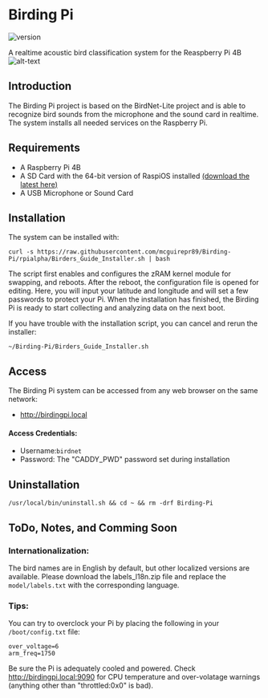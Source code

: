 # Birding Pi
![version](https://img.shields.io/badge/version-0.1-blue)

A realtime acoustic bird classification system for the Reaspberry Pi 4B
![alt-text](https://github.com/mcguirepr89/Birding-Pi/blob/rpialpha/BirdingPi.gif)
## Introduction
The Birding Pi project is based on the BirdNet-Lite project and is able to recognize bird sounds from the microphone and the sound card in realtime. The system installs all needed services on the Raspberry Pi. 

## Requirements
* A Raspberry Pi 4B
* A SD Card with the 64-bit version of RaspiOS installed [(download the latest here)](https://downloads.raspberrypi.org/raspios_arm64/images/)
* A USB Microphone or Sound Card

## Installation
The system can be installed with:
```
curl -s https://raw.githubusercontent.com/mcguirepr89/Birding-Pi/rpialpha/Birders_Guide_Installer.sh | bash
```

The script first enables and configures the zRAM kernel module for swapping, and reboots. 
After the reboot, the configuration file is opened for editing. Here, you will input your latitude and longitude and will set a few passwords to protect your Pi. When the installation has finished, the Birding Pi is ready to start collecting and analyzing data on the next boot. 

If you have trouble with the installation script, you can cancel and rerun the installer:
```
~/Birding-Pi/Birders_Guide_Installer.sh
```

## Access
The Birding Pi system can be accessed from any web browser on the same network:
- http://birdingpi.local

#### Access Credentials:
- Username:`birdnet`
- Password: The "CADDY_PWD" password set during installation 

## Uninstallation
```
/usr/local/bin/uninstall.sh && cd ~ && rm -drf Birding-Pi
```

## ToDo, Notes, and Comming Soon 

### Internationalization:
The bird names are in English by default, but other localized versions are available. Please download the labels_l18n.zip file and replace the `model/labels.txt` with the corresponding language.

### Tips:
You can try to overclock your Pi by placing the following in your `/boot/config.txt` file:

```
over_voltage=6
arm_freq=1750
```
Be sure the Pi is adequately cooled and powered. Check http://birdingpi.local:9090 for CPU temperature and over-volatage warnings (anything other than "throttled:0x0" is bad).
